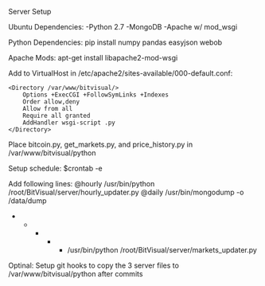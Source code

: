 Server Setup

Ubuntu Dependencies:
-Python 2.7
-MongoDB
-Apache w/ mod_wsgi

Python Dependencies:
pip install numpy pandas easyjson webob

Apache Mods:
apt-get install libapache2-mod-wsgi

Add to VirtualHost in /etc/apache2/sites-available/000-default.conf:

    <Directory /var/www/bitvisual/>
        Options +ExecCGI +FollowSymLinks +Indexes
        Order allow,deny
        Allow from all
        Require all granted
        AddHandler wsgi-script .py 
    </Directory>

Place bitcoin.py, get_markets.py, and price_history.py in /var/www/bitvisual/python

Setup schedule:
$crontab -e

Add following lines:
@hourly /usr/bin/python /root/BitVisual/server/hourly_updater.py
@daily /usr/bin/mongodump -o /data/dump
* * * * * /usr/bin/python /root/BitVisual/server/markets_updater.py

Optinal: Setup git hooks to copy the 3 server files to /var/www/bitvisual/python after commits
